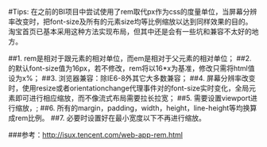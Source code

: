 
#Tips: 在之前的BI项目中尝试使用了rem取代px作为css的度量单位，当屏幕分辨率改变时，把font-size及所有的元素size均等比例缩放以达到同样效果的目的。淘宝首页已基本采用这种方法实现布局，但其中还是会有一些坑和兼容不太好的地方。

##1. rem是相对于跟元素<html>的相对单位，而em是相对于父元素的相对单位；
##2. <html>的默认font-size值为16px，若不修改，rem将以16*x为基准，修改只需将html值设为x%；
##3. 浏览器兼容：除IE6-8外其它大多数兼容；
##4. 屏幕分辨率改变时，使用resize或者orientationchange代理事件对<html>的font-size实时变化，全局元素即可进行相应缩放，而不像流式布局需要拉长拉宽；
##5. 需要设置viewport进行缩放，<meta name="viewport" content="width=xxx,maximum-scale=xx,user-scalable=no">;
##6. 所有的margin，padding，width，height，line-height等均换算成rem比例。
##7. 必要时设置好在最小宽度以下不再进行缩放。

###参考：http://isux.tencent.com/web-app-rem.html
